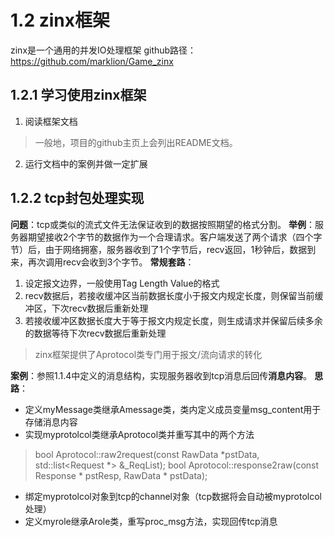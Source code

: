 # 1.2 zinx框架

zinx是一个通用的并发IO处理框架
github路径：https://github.com/marklion/Game_zinx
## 1.2.1 学习使用zinx框架

1. 阅读框架文档
> 一般地，项目的github主页上会列出README文档。

2. 运行文档中的案例并做一定扩展

## 1.2.2 tcp封包处理实现

**问题**：tcp或类似的流式文件无法保证收到的数据按照期望的格式分割。
**举例**：服务器期望接收2个字节的数据作为一个合理请求。客户端发送了两个请求（四个字节）后，由于网络拥塞，服务器收到了1个字节后，recv返回，1秒钟后，数据到来，再次调用recv会收到3个字节。
**常规套路**：
1. 设定报文边界，一般使用Tag Length Value的格式
2. recv数据后，若接收缓冲区当前数据长度小于报文内规定长度，则保留当前缓冲区，下次recv数据后重新处理
3. 若接收缓冲区数据长度大于等于报文内规定长度，则生成请求并保留后续多余的数据等待下次recv数据后重新处理

> zinx框架提供了Aprotocol类专门用于报文/流向请求的转化

**案例**：参照1.1.4中定义的消息结构，实现服务器收到tcp消息后回传**消息内容**。
**思路**：
+ 定义myMessage类继承Amessage类，类内定义成员变量msg_content用于存储消息内容
+ 实现myprotolcol类继承Aprotocol类并重写其中的两个方法
> bool Aprotocol::raw2request(const RawData *pstData, std::list<Request *> &_ReqList);
bool Aprotocol::response2raw(const Response * pstResp, RawData * pstData);

+ 绑定myprotolcol对象到tcp的channel对象（tcp数据将会自动被myprotolcol处理）
+ 定义myrole继承Arole类，重写proc_msg方法，实现回传tcp消息






